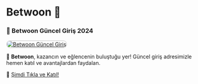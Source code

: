 # Betwoon 🎯

### 🌟 Betwoon Güncel Giriş 2024  

<a href="https://cutt.ly/betwoonbonus" title="Betwoon Güncel Giriş" rel="nofollow">  
<img src="https://i.hizliresim.com/1d7hvuc.png" alt="Betwoon Güncel Giriş" style="max-width: 100%; border: 2px solid #ddd; border-radius: 10px;">  
</a>  

💎 **Betwoon**, kazancın ve eğlencenin buluştuğu yer! Güncel giriş adresimizle hemen katıl ve avantajlardan faydalan.  

🔗 [Şimdi Tıkla ve Katıl!](https://cutt.ly/betwoonbonus)  
